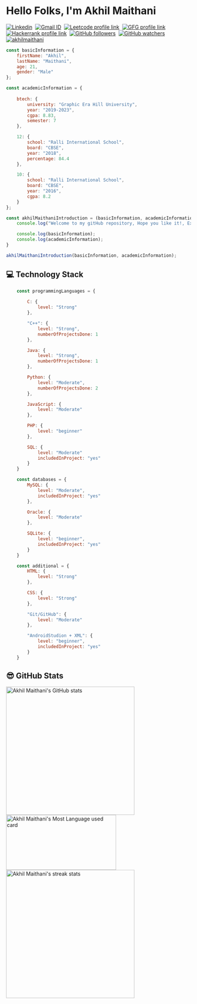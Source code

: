<h1> Hello Folks, I'm Akhil Maithani</h1></p>

<a href="https://www.linkedin.com/in/akhilmaithani/"><img src="https://img.shields.io/badge/%20-Linkedin-blue" alt="Linkedin"></a>&nbsp;
<a href="recruitakhilmaithani2023@gmail.com"><img src="https://img.shields.io/badge/%20-GMAIL-red" alt="Gmail ID"></a>&nbsp;
<a href="https://leetcode.com/abytespaceneeded/"><img src="https://img.shields.io/badge/-Leetcode-yellow" alt="Leetcode profile link"></a>&nbsp;
<a href="https://auth.geeksforgeeks.org/user/abytespaceneeded/practice/"><img src="https://img.shields.io/badge/%20-GFG-green" alt="GFG profile link"></a>&nbsp;
<a href="https://www.hackerrank.com/abytespaceneeded"><img src="https://img.shields.io/badge/%20-Hackerrank-orange" alt="Hackerrank profile link"></a>&nbsp;
<a href="https://github.com/AkhilMaithani"><img src="https://img.shields.io/github/followers/AkhilMaithani?style=social" alt="GitHub followers"></a>&nbsp;
<a href="https://github.com/AkhilMaithani"><img src="https://img.shields.io/github/watchers/AkhilMaithani/AkhilMaithani?style=social" alt="GitHub watchers"></a>&nbsp;
<a href="https://github.com/AkhilMaithani"><img src="https://komarev.com/ghpvc/?username=AkhilMaithani&label=Profile%20views&color=0e75b6&style=flat" alt="akhilmaithani"></a>&nbsp;

```javascript
const basicInformation = {
    firstName: "Akhil",
    lastName: "Maithani",
    age: 21,
    gender: "Male"
};

const academicInformation = {
    
    btech: {
        university: "Graphic Era Hill University",
        year: "2019-2023",
        cgpa: 8.83,
        semester: 7
    },

    12: {
        school: "Ralli International School",
        board: "CBSE",
        year: "2018",
        percentage: 84.4
    },

    10: {
        school: "Ralli International School",
        board: "CBSE",
        year: "2016",
        cgpa: 8.2
    }
};

const akhilMaithaniIntroduction = (basicInformation, academicInformation) => {
    console.log("Welcome to my gitHub repository, Hope you like it!, Explore below for more information about me!");

    console.log(basicInformation);
    console.log(academicInformation);
}

akhilMaithaniIntroduction(basicInformation, academicInformation);
```

## 💻 Technology Stack

```javascript
    const programmingLanguages = {
        
        C: {
            level: "Strong"
        },

        "C++": {
            level: "Strong",
            numberOfProjectsDone: 1
        },

        Java: {
            level: "Strong",
            numberOfProjectsDone: 1
        },

        Python: {
            level: "Moderate",
            numberOfProjectsDone: 2
        },

        JavaScript: {
            level: "Moderate"
        },

        PHP: {
            level: "beginner"
        },

        SQL: {
            level: "Moderate"
            includedInProject: "yes"
        }
    }

    const databases = {
        MySQL: {
            level: "Moderate",
            includedInProject: "yes"
        },

        Oracle: {
            level: "Moderate"
        },

        SQLite: {
            level: "beginner",
            includedInProject: "yes"
        }
    }

    const additional = {
        HTML: {
            level: "Strong"
        },

        CSS: {
            level: "Strong"
        },

        "Git/GitHub": {
            level: "Moderate"
        },

        "AndroidStudion + XML": {
            level: "beginner",
            includedInProject: "yes"
        }
    }
 ```

## 😎 GitHub Stats

<section style="width:100%;">
    <img src="https://github-readme-stats.vercel.app/api?username=AkhilMaithani&show_icons=true&theme=dracula" alt="Akhil Maithani's GitHub stats" width="350px">
    <img src="https://github-readme-stats.vercel.app/api/top-langs?username=AkhilMaithani&show_icons=true&theme=dracula" alt="Akhil Maithani's Most Language used card"     width="300px" height="150px">
    <img src="https://github-readme-streak-stats.herokuapp.com/?user=AkhilMaithani&show_icons=true&theme=dracula" alt="Akhil Maithani's streak stats" width="350px">
</section>

<h1></h1>

